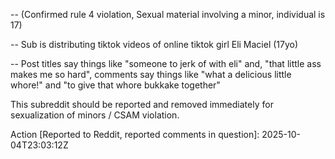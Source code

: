 -- (Confirmed rule 4 violation, Sexual material involving a minor, individual is 17)

-- Sub is distributing tiktok videos of online tiktok girl Eli Maciel (17yo)

-- Post titles say things like "someone to jerk of with eli" and, "that little ass makes me so hard", comments say things like "what a delicious little whore!" and "to give that whore bukkake together"

This subreddit should be reported and removed immediately for sexualization of minors / CSAM violation.

Action [Reported to Reddit, reported comments in question]: 2025-10-04T23:03:12Z